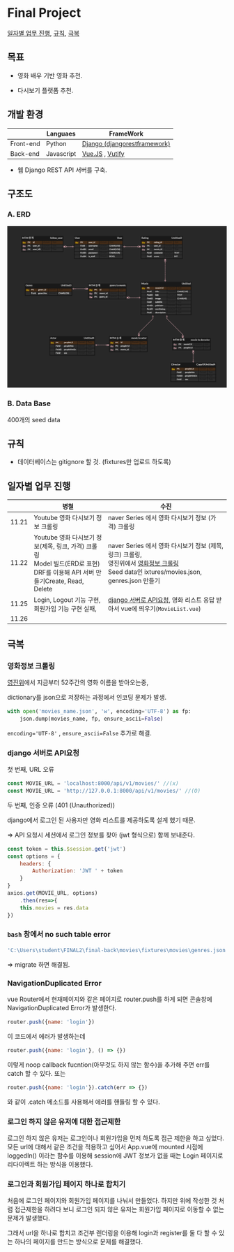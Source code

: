 # Final Project 

[일자별 업무 진행](#일자별-업무-진행), [규칙](#규칙), [극복](#극복)

## 목표 

- 영화 배우 기반 영화 추천.

- 다시보기 플랫폼 추천.



## 개발 환경

|           | Languaes   | FrameWork                                                    |
| --------- | ---------- | ------------------------------------------------------------ |
| Front-end | Python     | [Django (djangorestframework)](https://www.django-rest-framework.org/) |
| Back-end  | Javascript | [Vue.JS](https://kr.vuejs.org/v2/guide/index.html) , [Vutify](https://vuetifyjs.com/ko/) |

- 웹 Django REST API 서버를 구축. 



## 구조도

### A. ERD

![ERD](ERD.png)



### B. Data Base

400개의 seed data



## 규칙

- 데이터베이스는 gitignore 할 것. (fixtures만 업로드 하도록)

  

## 일자별 업무 진행

|       | 병철                                                         | 수진                                                         |
| ----- | ------------------------------------------------------------ | ------------------------------------------------------------ |
| 11.21 | Youtube 영화 다시보기 정보 크롤링                            | naver Series 에서 영화 다시보기 정보 (가격) 크롤링           |
| 11.22 | Youtube 영화 다시보기 정보(제목, 링크, 가격) 크롤링<br />Model 빌드(ERD로 표현) <br />DRF를 이용해 API 서버 만들기Create, Read, Delete<br /> | naver Series 에서 영화 다시보기 정보 (제목, 링크) 크롤링, <br />영진위에서 [영화정보 크롤링](#영화정보-크롤링)<br />Seed data인 ixtures/movies.json, genres.json 만들기 |
| 11.25 | Login, Logout 기능 구현,<br />회원가입 기능 구현 실패,       | [django 서버로 API요청](#django-서버로-API요청), 영화 리스트 응답 받아서 vue에 띄우기(`MovieList.vue`) |
| 11.26 |                                                              |                                                              |



## 극복



### 영화정보 크롤링

[영진위](http://www.kobis.or.kr/kobisopenapi/homepg/main/main.do)에서 지금부터 52주간의 영화 이름을 받아오는중, 

dictionary를 json으로 저장하는 과정에서 인코딩 문제가 발생.

```python
with open('movies_name.json', 'w', encoding='UTF-8') as fp:
    json.dump(movies_name, fp, ensure_ascii=False)
```

`encoding='UTF-8'` , `ensure_ascii=False`  추가로 해결. 



### django 서버로 API요청

첫 번째, URL 오류

```javascript
const MOVIE_URL = 'localhost:8000/api/v1/movies/' //(x)
const MOVIE_URL = 'http://127.0.0.1:8000/api/v1/movies/' //(O)
```



두  번째, 인증 오류 (401 (Unauthorized))

django에서 로그인 된 사용자만 영화 리스트를 제공하도록 설계 했기 때문.

=> API 요청시 세션에서 로그인 정보를 찾아 (jwt 형식으로) 함께 보내준다. 

```javascript
const token = this.$session.get('jwt')
const options = {
    headers: {
        Authorization: 'JWT ' + token
    }
}    
axios.get(MOVIE_URL, options)
    .then(res=>{
    this.movies = res.data 
})
```



### `bash` 창에서 no such table error 

```bash
'C:\Users\student\FINAL2\final-back\movies\fixtures\movies\genres.json': Could not load movies.Genre(pk=1): no such table: movies_genre
```

=> migrate 하면 해결됨.



### NavigationDuplicated Error

vue Router에서 현재페이지와 같은 페이지로 router.push를 하게 되면 콘솔창에 NavigationDuplicated Error가 발생한다. 

```javascript
router.push({name: 'login'})
```

이 코드에서 에러가 발생하는데

```javascript
router.push({name: 'login'}, () => {})
```

이렇게 noop callback fucntion(아무것도 하지 않는 함수)을 추가해 주면 err를 catch 할 수 있다. 또는

```javascript
router.push({name: 'login'}).catch(err => {})
```

와 같이 .catch 메소드를 사용해서 에러를 핸들링 할 수 있다.



### 로그인 하지 않은 유저에 대한 접근제한

로그인 하지 않은 유저는 로그인이나 회원가입을 먼저 하도록 접근 제한을 하고 싶었다. 모든 url에 대해서 같은 조건을 적용하고 싶어서 App.vue에 mounted 시점에 loggedIn() 이라는 함수를 이용해 session에 JWT 정보가 없을 때는 Login 페이지로 리다이렉트 하는 방식을 이용했다.



### 로그인과 회원가입 페이지 하나로 합치기

처음에 로그인 페이지와 회원가입 페이지를 나눠서 만들었다. 하지만 위에 작성한 것 처럼 접근제한을 하려다 보니 로그인 되지 않은 유저는 회원가입 페이지로 이동할 수 없는 문제가 발생했다.

그래서 url을 하나로 합치고 조건부 렌더링을 이용해 login과 register를 둘 다 할 수 있는 하나의 페이지를 만드는 방식으로 문제를 해결했다. 



